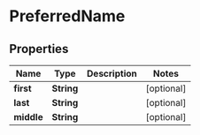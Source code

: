 

# PreferredName


## Properties

| Name | Type | Description | Notes |
|------------ | ------------- | ------------- | -------------|
|**first** | **String** |  |  [optional] |
|**last** | **String** |  |  [optional] |
|**middle** | **String** |  |  [optional] |



